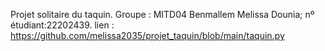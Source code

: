 Projet solitaire du taquin.
Groupe : MITD04
Benmallem Melissa Dounia; nº étudiant:22202439.
lien : https://github.com/melissa2035/projet_taquin/blob/main/taquin.py
